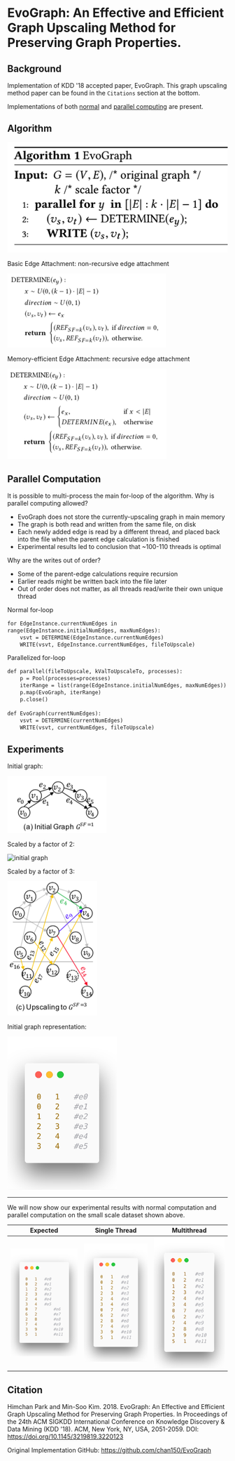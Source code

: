 # EvoGraph: An Effective and Efficient Graph Upscaling Method for Preserving Graph Properties.

## Background
Implementation of KDD '18 accepted paper, EvoGraph. This graph upscaling method paper can be found in the `Citations` section at the bottom.

Implementations of both [normal](/evograph/src/evograph.py) and [parallel computing](/evograph/src/evographParallel.py) are present.



## Algorithm
![algorithm](/evograph/images/code-images/XEvoGraph.png)

Basic Edge Attachment: non-recursive edge attachment

![BEA](/evograph/images/code-images/BEA.png)

Memory-efficient Edge Attachment: recursive edge attachment

![MEA](/evograph/images/code-images/MEA.png)



## Parallel Computation 
It is possible to multi-process the main for-loop of the algorithm. 
Why is parallel computing allowed?
* EvoGraph does not store the currently-upscaling graph in main memory
* The graph is both read and written from the same file, on disk
* Each newly added edge is read by a different thread, and placed back into the file when the parent edge calculation is finished
* Experimental results led to conclusion that ~100-110 threads is optimal

Why are the writes out of order? 
* Some of the parent-edge calculations require recursion
* Earlier reads might be written back into the file later
* Out of order does not matter, as all threads read/write their own unique thread

Normal for-loop
```
for EdgeInstance.currentNumEdges in range(EdgeInstance.initialNumEdges, maxNumEdges):
    vsvt = DETERMINE(EdgeInstance.currentNumEdges)
    WRITE(vsvt, EdgeInstance.currentNumEdges, fileToUpscale)
```

Parallelized for-loop
```
def parallel(fileToUpscale, kValToUpscaleTo, processes):
    p = Pool(processes=processes)
    iterRange = list(range(EdgeInstance.initialNumEdges, maxNumEdges))
    p.map(EvoGraph, iterRange)
    p.close()

def EvoGraph(currentNumEdges):
    vsvt = DETERMINE(currentNumEdges)
    WRITE(vsvt, currentNumEdges, fileToUpscale)
```
## Experiments

Initial graph: 

![initial graph](/evograph/images/graph-images/1graph.png)

Scaled by a factor of 2:

![initial graph](/evograph/images/ggraph-images/2graph.png)

Scaled by a factor of 3:

![initial graph](/evograph/images/graph-images/3graph.png)

Initial graph representation: 

<img src="/evograph/images/graph-images/1actual.png" width="250"/>

---

We will now show our experimental results with normal computation and parallel computation on the small scale dataset shown above.

Expected             |  Single Thread       | Multithread
:-------------------------:|:-------------------------:|:-------------------------:
<img src="/evograph/images/graph-images/2expected.png" width="250"/>  | <img src="/evograph/images/graph-images/2actual.png" width="250"/>  |  <img src="/evograph/images/graph-images/2multi.png" width="250"/>



## Citation

Himchan Park and Min-Soo Kim. 2018. EvoGraph: An Effective and Efficient Graph Upscaling Method for Preserving Graph Properties. In Proceedings of the 24th ACM SIGKDD International Conference on Knowledge Discovery & Data Mining (KDD '18). ACM, New York, NY, USA, 2051-2059. DOI: https://doi.org/10.1145/3219819.3220123

Original Implementation GitHub: https://github.com/chan150/EvoGraph
